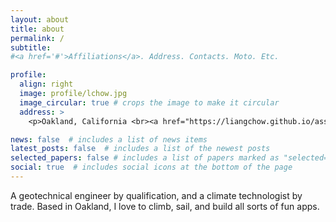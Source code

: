 ```yaml
---
layout: about
title: about
permalink: /
subtitle: 
#<a href='#'>Affiliations</a>. Address. Contacts. Moto. Etc.

profile:
  align: right
  image: profile/lchow.jpg
  image_circular: true # crops the image to make it circular
  address: >
    <p>Oakland, California <br><a href="https://liangchow.github.io/assets/pdf/Resume_lchow.pdf">[Resume]</a></p>

news: false  # includes a list of news items
latest_posts: false  # includes a list of the newest posts
selected_papers: false # includes a list of papers marked as "selected={true}"
social: true  # includes social icons at the bottom of the page
---
```


A geotechnical engineer by qualification, and a climate technologist by trade.
Based in Oakland, I love to climb, sail, and build all sorts of fun 
apps.